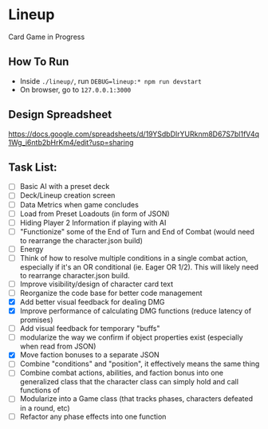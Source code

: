# Lineup
Card Game in Progress

## How To Run
+ Inside `./lineup/`, run `DEBUG=lineup:* npm run devstart`
+ On browser, go to `127.0.0.1:3000`

## Design Spreadsheet

https://docs.google.com/spreadsheets/d/19YSdbDIrYURknm8D67S7bl1fV4q1Wg_i6ntb2bHrKm4/edit?usp=sharing

## Task List:

- [ ] Basic AI with a preset deck
- [ ] Deck/Lineup creation screen
- [ ] Data Metrics when game concludes
- [ ] Load from Preset Loadouts (in form of JSON)
- [ ] Hiding Player 2 Information if playing with AI
- [ ] "Functionize" some of the End of Turn and End of Combat (would need to rearrange the character.json build)
- [ ] Energy
- [ ] Think of how to resolve multiple conditions in a single combat action, especially if it's an OR conditional (ie. Eager OR 1/2). This will likely need to rearrange character.json build.
- [ ] Improve visibility/design of character card text
- [ ] Reorganize the code base for better code management
- [x] Add better visual feedback for dealing DMG
- [x] Improve performance of calculating DMG functions (reduce latency of promises)
- [ ] Add visual feedback for temporary "buffs"
- [ ] modularize the way we confirm if object properties exist (especially when read from JSON)
- [x] Move faction bonuses to a separate JSON
- [ ] Combine "conditions" and "position", it effectively means the same thing
- [ ] Combine combat actions, abilities, and faction bonus into one generalized class that the character class can simply hold and call functions of
- [ ] Modularize into a Game class (that tracks phases, characters defeated in a round, etc)
- [ ] Refactor any phase effects into one function

